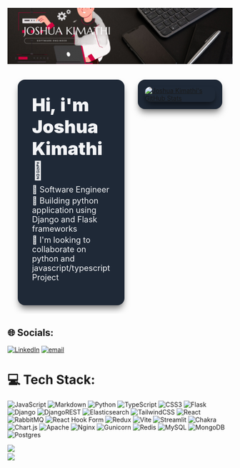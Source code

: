 
![image](3.png)

<div align="center" style="font-family: 'Inter', sans-serif; color: #f3f4f6;">
  <table style="width: 100%; max-width: 1024px; border-collapse: separate; border-spacing: 16px;">
    <tr>
      <td style="width: 50%; vertical-align: top;">
       <div style="background-color: #1f2937; border-radius: 16px; padding: 32px; box-shadow: 0 10px 15px -3px rgba(0, 0, 0, 0.5), 0 4px 6px -2px rgba(0, 0, 0, 0.1);">
         <div style="display: flex; flex-direction: column; font-size: 18px; margin-bottom: 16px;">
          <div style="font-size: 40px; font-weight: 900; margin-bottom: 8px;">Hi, i'm Joshua Kimathi 👋</div>
          <div style="margin-bottom: 4px;">🔭 Software Engineer</div>
          <div style="margin-bottom: 4px;">🐍 Building python application using Django and Flask frameworks</div>
          <div style="margin-bottom: 4px;">👯 I'm looking to collaborate on python and javascript/typescript Project</div>
        </div>
      </div>
      </td>
      <td style="width: 50%; vertical-align: top;">
        <div style="background-color: #1f2937; border-radius: 16px; padding: 16px; display: flex; align-items: center; justify-content: center; height: 100%; box-shadow: 0 10px 15px -3px rgba(0, 0, 0, 0.5), 0 4px 6px -2px rgba(0, 0, 0, 0.1);">
          <div style="width: 100%;">
            <a href="https://github.com/hakimizz-tech" target="_blank" rel="noopener noreferrer" style="display: block;">
              <img
                src="https://github-readme-stats.vercel.app/api?username=hakimizz-tech&show_icons=true&theme=dark&hide_border=true&border_radius=10"
                alt="Joshua Kimathi's GitHub Stats"
                style="width: 100%; height: auto; border-radius: 12px; box-shadow: 0 10px 15px -3px rgba(0, 0, 0, 0.5), 0 4px 6px -2px rgba(0, 0, 0, 0.1);"
              />
            </a>
          </div>
        </div>
      </td>
    </tr>
  </table>
</div>


## 🌐 Socials:
[![LinkedIn](https://img.shields.io/badge/LinkedIn-%230077B5.svg?logo=linkedin&logoColor=white)](https://linkedin.com/in/www.linkedin.com/in/joshua-kimathi-098149255) [![email](https://img.shields.io/badge/Email-D14836?logo=gmail&logoColor=white)](mailto:joshuakim408@gmail.com) 

# 💻 Tech Stack:
![JavaScript](https://img.shields.io/badge/javascript-%23323330.svg?style=for-the-badge&logo=javascript&logoColor=%23F7DF1E) ![Markdown](https://img.shields.io/badge/markdown-%23000000.svg?style=for-the-badge&logo=markdown&logoColor=white) ![Python](https://img.shields.io/badge/python-3670A0?style=for-the-badge&logo=python&logoColor=ffdd54) ![TypeScript](https://img.shields.io/badge/typescript-%23007ACC.svg?style=for-the-badge&logo=typescript&logoColor=white) ![CSS3](https://img.shields.io/badge/css3-%231572B6.svg?style=for-the-badge&logo=css3&logoColor=white) ![Flask](https://img.shields.io/badge/flask-%23000.svg?style=for-the-badge&logo=flask&logoColor=white) ![Django](https://img.shields.io/badge/django-%23092E20.svg?style=for-the-badge&logo=django&logoColor=white) ![DjangoREST](https://img.shields.io/badge/DJANGO-REST-ff1709?style=for-the-badge&logo=django&logoColor=white&color=ff1709&labelColor=gray) ![Elasticsearch](https://img.shields.io/badge/elasticsearch-%230377CC.svg?style=for-the-badge&logo=elasticsearch&logoColor=white) ![TailwindCSS](https://img.shields.io/badge/tailwindcss-%2338B2AC.svg?style=for-the-badge&logo=tailwind-css&logoColor=white) ![React](https://img.shields.io/badge/react-%2320232a.svg?style=for-the-badge&logo=react&logoColor=%2361DAFB) ![RabbitMQ](https://img.shields.io/badge/rabbitmq-FF6600?style=for-the-badge&logo=rabbitmq&logoColor=white) ![React Hook Form](https://img.shields.io/badge/React%20Hook%20Form-%23EC5990.svg?style=for-the-badge&logo=reacthookform&logoColor=white) ![Redux](https://img.shields.io/badge/redux-%23593d88.svg?style=for-the-badge&logo=redux&logoColor=white) ![Vite](https://img.shields.io/badge/vite-%23646CFF.svg?style=for-the-badge&logo=vite&logoColor=white) ![Streamlit](https://img.shields.io/badge/Streamlit-%23FE4B4B.svg?style=for-the-badge&logo=streamlit&logoColor=white) ![Chakra](https://img.shields.io/badge/chakra-%234ED1C5.svg?style=for-the-badge&logo=chakraui&logoColor=white) ![Chart.js](https://img.shields.io/badge/chart.js-F5788D.svg?style=for-the-badge&logo=chart.js&logoColor=white) ![Apache](https://img.shields.io/badge/apache-%23D42029.svg?style=for-the-badge&logo=apache&logoColor=white) ![Nginx](https://img.shields.io/badge/nginx-%23009639.svg?style=for-the-badge&logo=nginx&logoColor=white) ![Gunicorn](https://img.shields.io/badge/gunicorn-%298729.svg?style=for-the-badge&logo=gunicorn&logoColor=white) ![Redis](https://img.shields.io/badge/redis-%23DD0031.svg?style=for-the-badge&logo=redis&logoColor=white) ![MySQL](https://img.shields.io/badge/mysql-4479A1.svg?style=for-the-badge&logo=mysql&logoColor=white) ![MongoDB](https://img.shields.io/badge/MongoDB-%234ea94b.svg?style=for-the-badge&logo=mongodb&logoColor=white) ![Postgres](https://img.shields.io/badge/postgres-%23316192.svg?style=for-the-badge&logo=postgresql&logoColor=white)


![](https://nirzak-streak-stats.vercel.app/?user=hakimizz-tech&theme=dark&hide_border=false)<br/>
![](https://github-readme-stats.vercel.app/api/top-langs/?username=hakimizz-tech&theme=dark&hide_border=false&include_all_commits=false&count_private=false&layout=compact)




<!--
**hakimizz-tech/hakimizz-tech** is a ✨ _special_ ✨ repository because its `README.md` (this file) appears on your GitHub profile.

Here are some ideas to get you started:

- 🔭 I’m currently working on ...
- 🌱 I’m currently learning ...
- 👯 I’m looking to collaborate on ...
- 🤔 I’m looking for help with ...
- 💬 Ask me about ...
- 📫 How to reach me: ...
- 😄 Pronouns: ...
- ⚡ Fun fact: ...
-->

